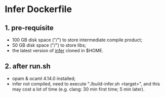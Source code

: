 # Infer Dockerfile

## 1. pre-requisite

* 100 GB disk space ("/") to store intermediate compile product;
* 50 GB disk space ("/") to store libs;
* the latest version of [infer](https://github.com/facebook/infer) cloned in $HOME.

## 2. after run.sh

* opam & ocaml 4.14.0 installed;
* infer not compiled, need to execute "./build-infer.sh \<target\>", and this may cost a lot of time (e.g. clang: 30 min first time; 5 min later).

